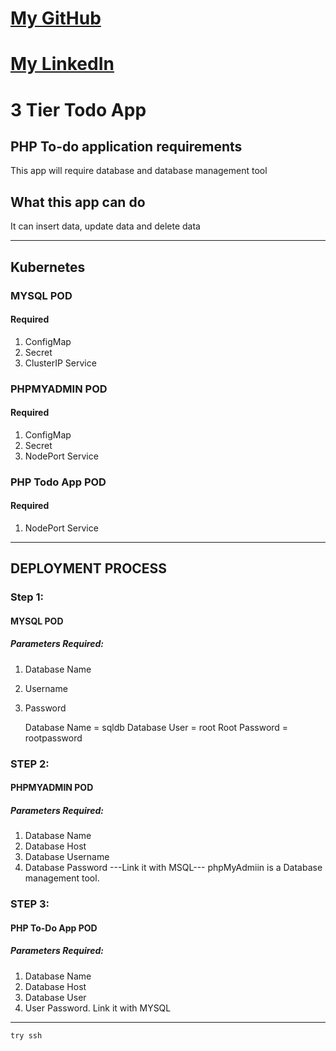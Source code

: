 # [My GitHub](https://github.com/omarwarsame)
# [My LinkedIn](https://www.linkedin.com/in/owarsame/)

# 3 Tier Todo App



## PHP To-do application requirements
This app will require database and database management tool

## What this app can do
It can insert data, update data and delete data
***
## Kubernetes

### MYSQL POD
#### Required
1. ConfigMap
2. Secret
3. ClusterIP Service

### PHPMYADMIN POD
#### Required
1. ConfigMap
2. Secret
3. NodePort Service

### PHP Todo App POD
#### Required
1. NodePort Service
***
## DEPLOYMENT PROCESS
### Step 1:
#### MYSQL POD
##### Parameters Required:
1. Database Name
2. Username
3. Password

   Database Name = sqldb
   Database User = root
   Root Password = rootpassword


### STEP 2:
#### PHPMYADMIN POD
##### Parameters Required:
1. Database Name
2. Database Host
3. Database Username
4. Database Password
---Link it with MSQL---
phpMyAdmiin is a Database management tool.


### STEP 3:
#### PHP To-Do App POD
##### Parameters Required:
1. Database Name
2. Database Host
3. Database User
4. User Password.
Link it with MYSQL

***
```
try ssh
```



